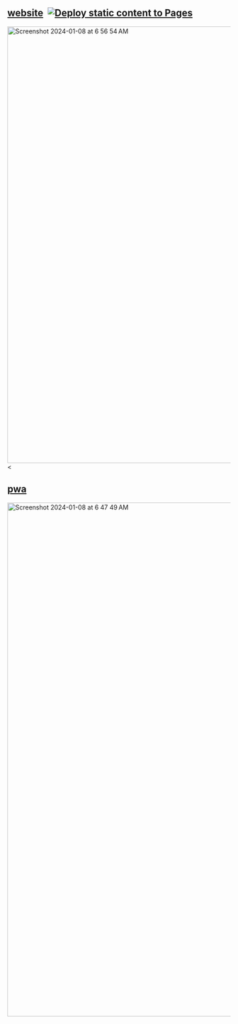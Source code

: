 ## <a href="https://sudo-self.github.io/pwa/">website</a>&nbsp;&nbsp;[![Deploy static content to Pages](https://github.com/sudo-self/pwa/actions/workflows/static.yml/badge.svg)](https://github.com/sudo-self/pwa/actions/workflows/static.yml)
<img width="983" alt="Screenshot 2024-01-08 at 6 56 54 AM" src="https://github.com/sudo-self/pwa/assets/119916323/a7768967-b10d-4f01-a42f-018c28383d1c"><
## <a href="https://sudo-self.github.io/pwa/manifest.json">pwa</a>
<img width="1157" alt="Screenshot 2024-01-08 at 6 47 49 AM" src="https://github.com/sudo-self/pwa/assets/119916323/dcbebbc6-4373-4010-94b2-7eb89cca7ac1">
